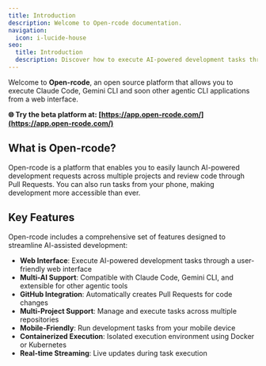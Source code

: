 ```yaml
---
title: Introduction
description: Welcome to Open-rcode documentation.
navigation:
  icon: i-lucide-house
seo:
  title: Introduction
  description: Discover how to execute AI-powered development tasks through a web interface with Open-rcode.
---
```


Welcome to **Open-rcode**, an open source platform that allows you to execute Claude Code, Gemini CLI and soon other agentic CLI applications from a web interface.

**🌐 Try the beta platform at: [https://app.open-rcode.com/](https://app.open-rcode.com/)**

## What is Open-rcode?

Open-rcode is a platform that enables you to easily launch AI-powered development requests across multiple projects and review code through Pull Requests. You can also run tasks from your phone, making development more accessible than ever.

## Key Features

Open-rcode includes a comprehensive set of features designed to streamline AI-assisted development:

- **Web Interface**: Execute AI-powered development tasks through a user-friendly web interface
- **Multi-AI Support**: Compatible with Claude Code, Gemini CLI, and extensible for other agentic tools
- **GitHub Integration**: Automatically creates Pull Requests for code changes
- **Multi-Project Support**: Manage and execute tasks across multiple repositories
- **Mobile-Friendly**: Run development tasks from your mobile device
- **Containerized Execution**: Isolated execution environment using Docker or Kubernetes
- **Real-time Streaming**: Live updates during task execution
